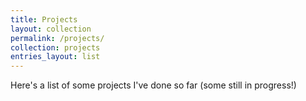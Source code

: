 ```yaml
---
title: Projects
layout: collection
permalink: /projects/
collection: projects
entries_layout: list
---
```


Here's a list of some projects I've done so far (some still in progress!)
